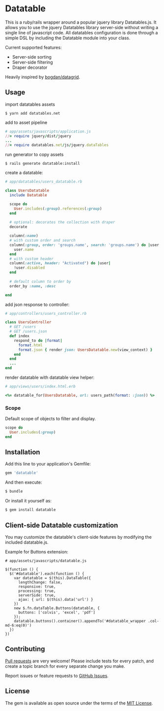 # Datatable
This is a ruby/rails wrapper around a popular jquery library Datatables.js. It allows you to use the jquery Datatables library server-side without writing a single line of javascript code. All datatables configuration is done through a simple DSL by including the Datatable module into your class.

Current supported features:
* Server-side sorting
* Server-side filtering
* Draper decorator

Heavily inspired by [bogdan/datagrid](https://github.com/bogdan/datagrid/tree/master/lib/datagrid).

## Usage

import datatables assets
```console
$ yarn add datatables.net
```

add to asset pipeline
``` ruby
# app/assets/javascripts/application.js
//= require jquery/dist/jquery
...
//= require datatables.net/js/jquery.dataTables
```

run generator to copy assets
```console
$ rails generate datatable:install
```

create a datatable:
``` ruby
# app/datatables/users_datatable.rb

class UsersDatatable
  include Datatable

  scope do
    User.includes(:group).references(:group)
  end
  
  # optional: decorates the collection with draper
  decorate

  column(:name)
  # with custom order and search
  column(:group, order: 'groups.name', search: 'groups.name') do |user|
    user.name
  end
  # with custom header
  column(:active, header: "Activated") do |user|
    !user.disabled
  end
  
  # default column to order by
  order_by :name, :desc

end
```

add json response to controller:
``` ruby
# app/controllers/users_controller.rb

class UsersController
  # GET /users
  # GET /users.json
  def index
    respond_to do |format|
      format.html
      format.json { render json: UsersDatatable.new(view_context) }
    end
  end
  ...
end
```

render datatable with datatable view helper:
``` ruby
# app/views/users/index.html.erb

<%= datatable_for(UsersDatatable, url: users_path(format: :json)) %>
```

### Scope

Default scope of objects to filter and display.

``` ruby
scope do
  User.includes(:group)
end
```

## Installation
Add this line to your application's Gemfile:

```ruby
gem 'datatable'
```

And then execute:
```bash
$ bundle
```

Or install it yourself as:
```bash
$ gem install datatable
```

## Client-side Datatable customization
You may customize the datatable's client-side features by modifying the included datatable.js.

Example for Buttons extension:

```
# app/assets/javascripts/datatable.js

$(function () {
  $('#datatable').each(function () {
    var datatable = $(this).DataTable({
      lengthChange: false,
      responsive: true,
      processing: true,
      serverSide: true,
      ajax: { url: $(this).data('url') }
    })
    new $.fn.dataTable.Buttons(datatable, {
      buttons: ['colvis', 'excel', 'pdf']
    });
    datatable.buttons().container().appendTo('#datatable_wrapper .col-md-6:eq(0)')
  })
})
```


## Contributing
[Pull requests](https://github.com/brolycjw/datatable/pulls) are very welcome! Please include tests for every patch, and create a topic branch for every separate change you make.

Report issues or feature requests to [GitHub Issues](https://github.com/brolycjw/datatable/issues).

## License
The gem is available as open source under the terms of the [MIT License](https://opensource.org/licenses/MIT).
